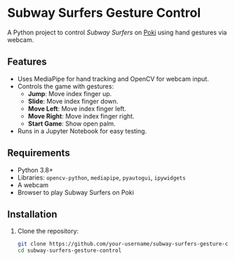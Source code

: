 # Subway Surfers Gesture Control

A Python project to control *Subway Surfers* on [Poki](https://poki.com/en/g/subway-surfers) using hand gestures via webcam.

## Features
- Uses MediaPipe for hand tracking and OpenCV for webcam input.
- Controls the game with gestures:
  - **Jump**: Move index finger up.
  - **Slide**: Move index finger down.
  - **Move Left**: Move index finger left.
  - **Move Right**: Move index finger right.
  - **Start Game**: Show open palm.
- Runs in a Jupyter Notebook for easy testing.

## Requirements
- Python 3.8+
- Libraries: `opencv-python`, `mediapipe`, `pyautogui`, `ipywidgets`
- A webcam
- Browser to play Subway Surfers on Poki

## Installation
1. Clone the repository:
   ```bash
   git clone https://github.com/your-username/subway-surfers-gesture-control.git
   cd subway-surfers-gesture-control